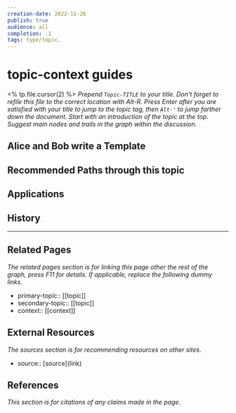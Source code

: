 ```yaml
---
creation-date: 2022-11-26
publish: true
audience: all
completion: .1
tags: type/topic, 
---
```

# topic-context guides

<% tp.file.cursor(2) %> *Prepend `Topic-TITLE` to your title. Don't forget to refile this file to the correct location with Alt-R.*
*Press Enter after you are satisfied with your title to jump to the topic tag, then `Alt-'` to jump farther down the document. Start with an introduction of the topic at the top. Suggest main nodes and trails in the graph within the discussion.*

## Alice and Bob write a Template

## Recommended Paths through this topic

## Applications

## History


---
## Related Pages
*The related pages section is for linking this page other the rest of the graph, press F11 for details. If applicable, replace the following dummy links.*
- primary-topic:: \[\[topic\]\]
- secondary-topic:: \[\[topic\]\]
- context:: \[\[context\]\]

## External Resources
*The sources section is for recommending resources on other sites*.
- source:: \[source\](link)

## References
*This section is for citations of any claims made in the page*.